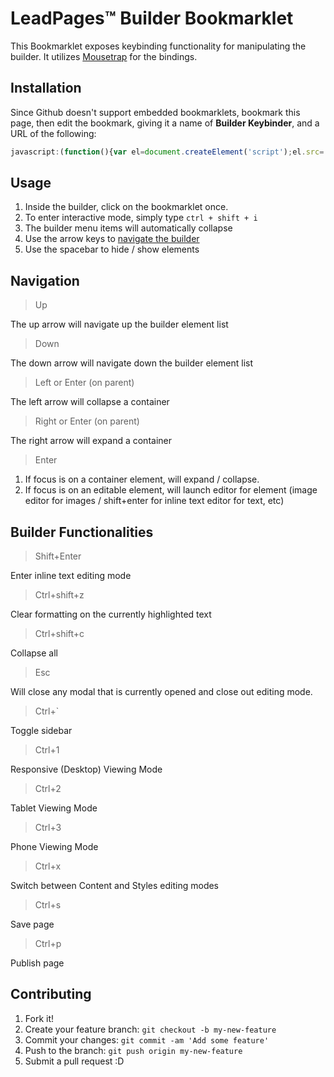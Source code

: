 # LeadPages&trade; Builder Bookmarklet

This Bookmarklet exposes keybinding functionality for manipulating the builder. It utilizes [Mousetrap](http://craig.is/killing/mice) for the bindings.

## Installation

Since Github doesn't support embedded bookmarklets, bookmark this page, then edit the bookmark, giving it a name of **Builder Keybinder**, and a URL of the following:

```javascript
javascript:(function(){var el=document.createElement('script');el.src='https://cdn.rawgit.com/LeadPages/LeadPagesBuilderBookmarklet/master/builderKeybinding.js';document.body.appendChild(el);})();
```

## Usage

1. Inside the builder, click on the bookmarklet once.
2. To enter interactive mode, simply type `ctrl + shift + i`
3. The builder menu items will automatically collapse
4. Use the arrow keys to [navigate the builder](#navigation)
5. Use the spacebar to hide / show elements

## Navigation

> Up

The up arrow will navigate up the builder element list

> Down

The down arrow will navigate down the builder element list

> Left or Enter (on parent)

The left arrow will collapse a container

> Right or Enter (on parent)

The right arrow will expand a container

> Enter

1. If focus is on a container element, will expand / collapse.
2. If focus is on an editable element, will launch editor for element (image editor for images / shift+enter for inline text editor for text, etc)

## Builder Functionalities

> Shift+Enter

Enter inline text editing mode

> Ctrl+shift+z

Clear formatting on the currently highlighted text

> Ctrl+shift+c

Collapse all

> Esc

Will close any modal that is currently opened and close out editing mode.

> Ctrl+`

Toggle sidebar

> Ctrl+1

Responsive (Desktop) Viewing Mode

> Ctrl+2

Tablet Viewing Mode

> Ctrl+3

Phone Viewing Mode

> Ctrl+x

Switch between Content and Styles editing modes

> Ctrl+s

Save page

> Ctrl+p

Publish page

## Contributing

1. Fork it!
2. Create your feature branch: `git checkout -b my-new-feature`
3. Commit your changes: `git commit -am 'Add some feature'`
4. Push to the branch: `git push origin my-new-feature`
5. Submit a pull request :D
